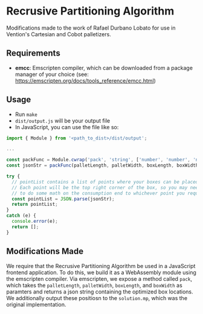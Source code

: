 # Recrusive Partitioning Algorithm
Modifications made to the work of Rafael Durbano Lobato for use in Vention's Cartesian and Cobot palletizers.

## Requirements
- **emcc**: Emscripten compiler, which can be downloaded from a package manager of your choice (see: https://emscripten.org/docs/tools_reference/emcc.html)

## Usage
- Run `make`
- `dist/output.js` will be your output file
- In JavaScript, you can use the file like so:
```js
import { Module } from '<path_to_dist>/dist/output';

...

const packFunc = Module.cwrap('pack', 'string', ['number', 'number', 'number', 'number']);
const jsonStr = packFunc(palletLength, palletWidth, boxLength, boxWidth);

try {
  // pointList contains a list of points where your boxes can be placed.
  // Each point will be the top right corner of the box, so you may need
  // to do some math on the consumption end to whichever point you require.
  const pointList = JSON.parse(jsonStr);
  return pointList;
}
catch (e) {
  console.error(e);
  return [];
}
```

## Modifications Made
We require that the Recrusive Partitioning Algorithm be used in a JavaScript frontend application. To do this, we build it as a WebAssembly module using the emscripten compiler. Via emscripten, we expose a method called `pack`, which takes the `palletLength`, `palletWidth`, `boxLength`, and `boxWidth` as paramters and returns a json string containing the optimized box locations. We additionally output these positiosn to the `solution.mp`, which was the original implementation.
